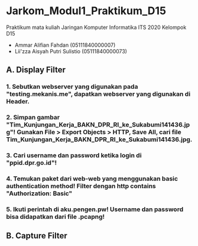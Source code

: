 # Jarkom_Modul1_Praktikum_D15
Praktikum mata kuliah Jaringan Komputer Informatika ITS 2020 Kelompok D15
- Ammar Alifian Fahdan (05111840000007)
- Lii'zza Aisyah Putri Sulistio (05111840000073)

## A. Display Filter
### 1. Sebutkan webserver yang digunakan pada "testing.mekanis.me", dapatkan webserver yang digunakan di Header.
### 2. Simpan gambar "Tim_Kunjungan_Kerja_BAKN_DPR_RI_ke_Sukabumi141436.jpg"! Gunakan File > Export Objects > HTTP, Save All, cari file Tim_Kunjungan_Kerja_BAKN_DPR_RI_ke_Sukabumi141436.jpg.
### 3. Cari username dan password ketika login di "ppid.dpr.go.id"!
### 4. Temukan paket dari web-web yang menggunakan basic authentication method! Filter dengan http contains "Authorization: Basic"
### 5. Ikuti perintah di aku.pengen.pw! Username dan password bisa didapatkan dari file .pcapng!


## B. Capture Filter

